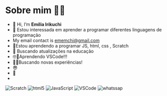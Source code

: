 # Sobre mim 👩‍🏫
- 👋 Hi, I’m **Emilia Irikuchi**
- 👀 Estou interessada em aprender a programar diferentes linguagens de programação
- My email contact is ememchi@gmail.com
- 🌱Estou aprendendo a programar JS, html, css , Scratch 
- 💭 Buscando atualizações na educação
- 🤓🥰Aprendendo  VSCode!!!
- 💭😀Buscando novas experiências!
- 😎
- 🫢
- 
 

![Scratch](https://img.shields.io/badge/Scratch-4D97FF?style=for-the-badge&logo=Scratch&logoColor=white)
![html5](https://img.shields.io/badge/HTML5-E34F26?style=for-the-badge&logo=html5&logoColor=white)
![JavaScript](https://img.shields.io/badge/JavaScript-323330?style=for-the-badge&logo=javascript&logoColor=F7DF1E)
![VSCode](https://img.shields.io/badge/VSCode-0078D4?style=for-the-badge&logo=visual%20studio%20code&logoColor=white)
![whatssap](https://img.shields.io/badge/WhatsApp-25D366?style=for-the-badge&logo=whatsapp&logoColor=white)
<!---
eechi123/eechi123 is a ✨ special ✨ repository because its `README.md` (this file) appears on your GitHub profile.
You can click the Preview link to take a look at your changes.
--->
